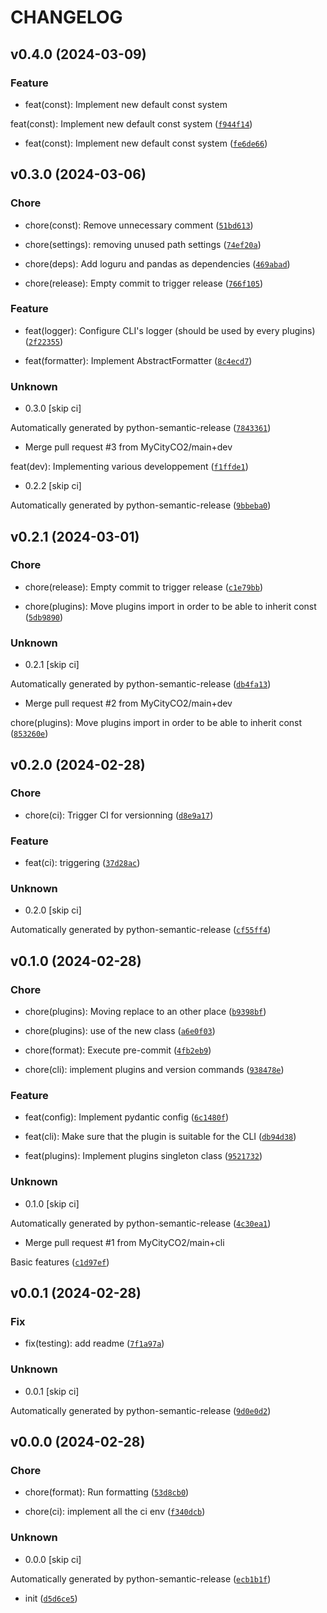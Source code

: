 # CHANGELOG



## v0.4.0 (2024-03-09)

### Feature

* feat(const): Implement new default const system

feat(const): Implement new default const system ([`f944f14`](https://github.com/MyCityCO2/co2-cli/commit/f944f14a35bc977e450e06c72b0f8186c2b15639))

* feat(const): Implement new default const system ([`fe6de66`](https://github.com/MyCityCO2/co2-cli/commit/fe6de66a59bfb329ed875996b7389256a065415f))


## v0.3.0 (2024-03-06)

### Chore

* chore(const): Remove unnecessary comment ([`51bd613`](https://github.com/MyCityCO2/co2-cli/commit/51bd613a50a052202c45c539d937a6b1b63f36e7))

* chore(settings): removing unused path settings ([`74ef20a`](https://github.com/MyCityCO2/co2-cli/commit/74ef20a3a829a6ddc19cceb62f70058880d6cff1))

* chore(deps): Add loguru and pandas as dependencies ([`469abad`](https://github.com/MyCityCO2/co2-cli/commit/469abad020feea7676f1eca804d85d9ee371e4b3))

* chore(release): Empty commit to trigger release ([`766f105`](https://github.com/MyCityCO2/co2-cli/commit/766f1058e5465878f12b5ec504a448831d28133f))

### Feature

* feat(logger): Configure CLI&#39;s logger (should be used by every plugins) ([`2f22355`](https://github.com/MyCityCO2/co2-cli/commit/2f22355208f7d7784699f44a484c8500b8925179))

* feat(formatter): Implement AbstractFormatter ([`8c4ecd7`](https://github.com/MyCityCO2/co2-cli/commit/8c4ecd78b0b8941542ff34509bbf28aed266f053))

### Unknown

* 0.3.0 [skip ci]

Automatically generated by python-semantic-release ([`7843361`](https://github.com/MyCityCO2/co2-cli/commit/784336125aebdf58b179cc9fd222ef8c3ab64d11))

* Merge pull request #3 from MyCityCO2/main+dev

feat(dev): Implementing various developpement ([`f1ffde1`](https://github.com/MyCityCO2/co2-cli/commit/f1ffde199f6a7ed817b42f9f3bef2a211ccf5168))

* 0.2.2 [skip ci]

Automatically generated by python-semantic-release ([`9bbeba0`](https://github.com/MyCityCO2/co2-cli/commit/9bbeba095b0efe48c4eb41a6a5f3aaeea057f75a))


## v0.2.1 (2024-03-01)

### Chore

* chore(release): Empty commit to trigger release ([`c1e79bb`](https://github.com/MyCityCO2/co2-cli/commit/c1e79bb3e66330bafca32e4eb8000afab8fd9e45))

* chore(plugins): Move plugins import in order to be able to inherit const ([`5db9890`](https://github.com/MyCityCO2/co2-cli/commit/5db98906b96a9ed604644031150d7b02334371e2))

### Unknown

* 0.2.1 [skip ci]

Automatically generated by python-semantic-release ([`db4fa13`](https://github.com/MyCityCO2/co2-cli/commit/db4fa13f8a86e6385b8fb1251effd937b787872c))

* Merge pull request #2 from MyCityCO2/main+dev

chore(plugins): Move plugins import in order to be able to inherit const ([`853260e`](https://github.com/MyCityCO2/co2-cli/commit/853260eeb57bb9580eb0a1df126cf0c04093dc2c))


## v0.2.0 (2024-02-28)

### Chore

* chore(ci): Trigger CI for versionning ([`d8e9a17`](https://github.com/MyCityCO2/co2-cli/commit/d8e9a17899379492c32a4e7bb8a031a06211e570))

### Feature

* feat(ci): triggering ([`37d28ac`](https://github.com/MyCityCO2/co2-cli/commit/37d28ac4d1144b04318b943a714a9520f89a9dbc))

### Unknown

* 0.2.0 [skip ci]

Automatically generated by python-semantic-release ([`cf55ff4`](https://github.com/MyCityCO2/co2-cli/commit/cf55ff4f6cdb92335a0690c867c108451e8d7600))


## v0.1.0 (2024-02-28)

### Chore

* chore(plugins): Moving replace to an other place ([`b9398bf`](https://github.com/MyCityCO2/co2-cli/commit/b9398bf932cb8b031de371f70e918f93060db26f))

* chore(plugins): use of the new class ([`a6e0f03`](https://github.com/MyCityCO2/co2-cli/commit/a6e0f032a35b1bddc8847b8b743cf590438386da))

* chore(format): Execute pre-commit ([`4fb2eb9`](https://github.com/MyCityCO2/co2-cli/commit/4fb2eb9745bbac8cd7a43656bc5df45feac427a1))

* chore(cli): implement plugins and version commands ([`938478e`](https://github.com/MyCityCO2/co2-cli/commit/938478e860f58c5325ba6b74ba88ba1fffa1b7a2))

### Feature

* feat(config): Implement pydantic config ([`6c1480f`](https://github.com/MyCityCO2/co2-cli/commit/6c1480fe04abf3d7970641e569c9c310d152bee2))

* feat(cli): Make sure that the plugin is suitable for the CLI ([`db94d38`](https://github.com/MyCityCO2/co2-cli/commit/db94d380d9dcbb1730696500b073cdcce149ba48))

* feat(plugins): Implement plugins singleton class ([`9521732`](https://github.com/MyCityCO2/co2-cli/commit/952173299401283de1c489ee8d83db593fa3cea6))

### Unknown

* 0.1.0 [skip ci]

Automatically generated by python-semantic-release ([`4c30ea1`](https://github.com/MyCityCO2/co2-cli/commit/4c30ea189e58f2c94815dfc18c8661d861c2efc9))

* Merge pull request #1 from MyCityCO2/main+cli

Basic features ([`c1d97ef`](https://github.com/MyCityCO2/co2-cli/commit/c1d97efad4df14646cc212c2d3784d620c049b58))


## v0.0.1 (2024-02-28)

### Fix

* fix(testing): add readme ([`7f1a97a`](https://github.com/MyCityCO2/co2-cli/commit/7f1a97ad24b86665ae2561902017213707feb252))

### Unknown

* 0.0.1 [skip ci]

Automatically generated by python-semantic-release ([`9d0e0d2`](https://github.com/MyCityCO2/co2-cli/commit/9d0e0d23984784e94ba30cc63beb0f240468b72c))


## v0.0.0 (2024-02-28)

### Chore

* chore(format): Run formatting ([`53d8cb0`](https://github.com/MyCityCO2/co2-cli/commit/53d8cb0d351e3848e0b8bc0bf7ee4f33185a8373))

* chore(ci): implement all the ci env ([`f340dcb`](https://github.com/MyCityCO2/co2-cli/commit/f340dcb9563092b71a5de381527b7acedf71bae1))

### Unknown

* 0.0.0 [skip ci]

Automatically generated by python-semantic-release ([`ecb1b1f`](https://github.com/MyCityCO2/co2-cli/commit/ecb1b1fc820af6f341239923ada5e624b500a71a))

* init ([`d5d6ce5`](https://github.com/MyCityCO2/co2-cli/commit/d5d6ce555abf8f0aed9e81ca71a8855de38d5fba))

